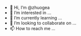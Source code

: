 - 👋 Hi, I’m @zhuogea
- 👀 I’m interested in ...
- 🌱 I’m currently learning ...
- 💞️ I’m looking to collaborate on ...
- 📫 How to reach me ...

<!---
zhuogea/zhuogea is a ✨ special ✨ repository because its `README.md` (this file) appears on your GitHub profile.
You can click the Preview link to take a look at your changes.
--->
